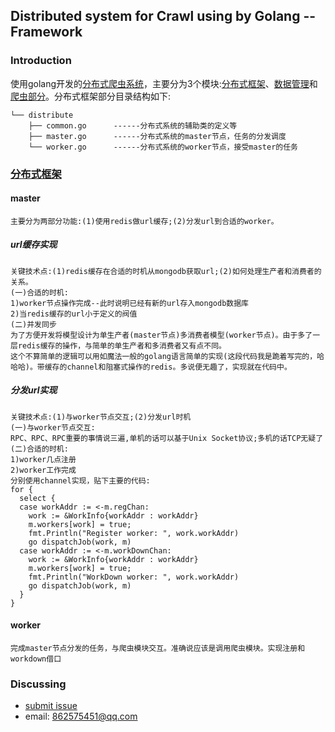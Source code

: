 ## Distributed system for Crawl using by Golang -- Framework
### Introduction
使用golang开发的[分布式爬虫系统](https://github.com/zjucx/DistributedCrawler.git)，主要分为3个模块:[分布式框架](src/docs/framework.md)、[数据管理](src/docs/model.md)和[爬虫部分](src/docs/scrawler.md)。分布式框架部分目录结构如下:
```
└── distribute    
    ├── common.go      ------分布式系统的辅助类的定义等
    ├── master.go      ------分布式系统的master节点，任务的分发调度
    └── worker.go      ------分布式系统的worker节点，接受master的任务
```
### [分布式框架](src/docs/framework.md)
#### master
```
主要分为两部分功能:(1)使用redis做url缓存;(2)分发url到合适的worker。
```
##### url缓存实现
```
关键技术点:(1)redis缓存在合适的时机从mongodb获取url;(2)如何处理生产者和消费者的关系。
(一)合适的时机:
1)worker节点操作完成--此时说明已经有新的url存入mongodb数据库
2)当redis缓存的url小于定义的阀值
(二)并发同步
为了方便开发将模型设计为单生产者(master节点)多消费者模型(worker节点)。由于多了一层redis缓存的操作，与简单的单生产者和多消费者又有点不同。
这个不算简单的逻辑可以用如魔法一般的golang语言简单的实现(这段代码我是跪着写完的，哈哈哈)。带缓存的channel和阻塞式操作的redis。多说便无趣了，实现就在代码中。
```
##### 分发url实现
```
关键技术点:(1)与worker节点交互;(2)分发url时机
(一)与worker节点交互:
RPC、RPC、RPC重要的事情说三遍,单机的话可以基于Unix Socket协议;多机的话TCP无疑了
(二)合适的时机:
1)worker几点注册
2)worker工作完成
分别使用channel实现，贴下主要的代码:
for {
  select {
  case workAddr := <-m.regChan:
    work := &WorkInfo{workAddr : workAddr}
    m.workers[work] = true;
    fmt.Println("Register worker: ", work.workAddr)
    go dispatchJob(work, m)
  case workAddr := <-m.workDownChan:
    work := &WorkInfo{workAddr : workAddr}
    m.workers[work] = true;
    fmt.Println("WorkDown worker: ", work.workAddr)
    go dispatchJob(work, m)
  }
}
```

#### worker
```
完成master节点分发的任务，与爬虫模块交互。准确说应该是调用爬虫模块。实现注册和workdown借口
```
### Discussing
- [submit issue](https://github.com/zjucx/DistributedCrawler/issues/new)
- email: 862575451@qq.com
